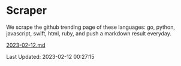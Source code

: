 # Scraper

We scrape the github trending page of these languages: go, python, javascript, swift, html, ruby, and push a markdown result everyday.

[2023-02-12.md](https://github.com/henson/Scraper/blob/master/2023-02-12.md)

Last Updated: 2023-02-12 00:27:15